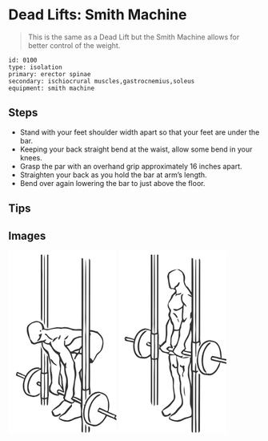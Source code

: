 # Dead Lifts: Smith Machine
> This is the same as a Dead Lift but the Smith Machine allows for better control of the weight.

``` 
id: 0100 
type: isolation 
primary: erector spinae 
secondary: ischiocrural muscles,gastrocnemius,soleus 
equipment: smith machine 
``` 

## Steps

 - Stand with your feet shoulder width apart so that your feet are under the bar.
 - Keeping your back straight bend at the waist, allow some bend in your knees.
 - Grasp the par with an overhand grip approximately 16 inches apart.
 - Straighten your back as you hold the bar at arm’s length.
 - Bend over again lowering the bar to just above the floor.

## Tips


## Images

<svg width="216" height="275pt" viewBox="0 0 162 275" xmlns="http://www.w3.org/2000/svg">
  <g fill="#FFF">
    <path d="M0 0h162v246.32c-4.02-1.69-7.93-3.64-12.05-5.09 2.02-7.19 1.96-15.23-1.21-22.08-2.17-4.95-7.87-6.68-12.66-7.96-9.76-.92-16.01 8.15-20.54 15.42-.27 1.41-.53 2.82-.79 4.24-.5-.17-1.49-.52-1.98-.69.26.54.79 1.61 1.05 2.15-2.19 7.81-2.88 17.03 1.66 24.14 2.16 3.96 6.92 4.54 10.75 5.97 4.27 1.46 8.8-.43 12.15-3.08 4.17-3.16 6.86-7.73 9.54-12.11 4.58 2.47 9.89 3.46 14.08 6.66V275H0V0m48.64 5.99c.01 29.99.02 59.98-.01 89.98.09 3.23-.7 6.98 2 9.4.81-23.45-.13-46.92.44-70.38-.43-9.65-.19-19.32-.25-28.97-.55-.01-1.64-.03-2.18-.03m4.82 9.93c-.2 27.68-.06 55.36-.09 83.04.02 4.14-.64 8.46 1.03 12.4.13-1.45.23-2.9.26-4.36-.07-24.32.17-48.64-.03-72.97-.17-9.51.32-19.07-.47-28.56-1.02 3.39-.65 6.97-.7 10.45m4.65-9.93c.01 34.33-.24 68.66-.25 102.99.18 2.53-.68 5.58 1.52 7.51.69-4.13.39-8.32.44-12.49.05-32.66-.01-65.32.07-97.98-.44-.01-1.33-.02-1.78-.03m51.68 5.06c-.14 35.47.05 70.95-.1 106.43-4.56-.22-9.21.63-13.68-.64-4.61-1.2-9.31-3.05-14.15-2.13-3.58.72-7.18-.64-10.76.15-5.7.37-11.18 3.9-16.9 1.94-.76-2.49-1.33-5.14-2.93-7.25-2.52-2.88-6.45-4.43-10.25-4.17-4.56.86-8.84 3.26-11.93 6.74-1.83 2.53-1.55 5.89-1.34 8.84.64 6.2 4.4 11.37 6.27 17.2 1.69 1.94 4.93 2.73 7.33 1.55 2.65-1.2 5.51-1.7 8.32-2.35-.78 7.32 4.96 12.62 9.14 17.84 1.87 5.12 2.28 10.69 4.4 15.75-1.57 7.64-.1 15.37.62 23.01.64 3.36-1.16 6.43-2.91 9.14-.13 2.56-.14 5.13-.1 7.7 3.68 3.67 8.7 6.24 13.95 6.39l1.8-1.88c2.18.8 4.38 1.6 6.64 2.15-.61 1.11-1.73 2.45-.67 3.71.43 1.07 1.88 2.84-.22 3.01l-.63.38c-3.23 1.77-4.67 5.53-7.72 7.57-3.49 2.46-7.04 4.94-9.34 8.64.68 2.03.65 4.58 2.29 6.12 3.61 3.51 8.89.44 12.19-2.06-.47-.36-1.4-1.09-1.87-1.46-2.24 1.87-4.9 3.46-7.92 2.51-.81-2.11-1.87-4.12-3.06-6.04 3.9-2.95 8.65-4.75 12-8.4 1.71-2.15 3.3-4.4 5.24-6.35 4.24.51 7.49 3.73 11.72 4.31-3.07 3.86-6.85 7.08-9.64 11.17-2.83 4.19-9.62 5.38-9.91 11.12 5.64 4.63 14.45 5.93 20.85 2.04 3.77-2.12 8.1-2.83 12.1-4.38 2.48 6.96.37 14.61 1.22 21.84l1.91 1.11c.74-10.85-.58-21.65-1.37-32.44 1.61-10.19.53-20.55.89-30.83 1.34.23 2.69.47 4.03.72.18 4.91-.13 9.84.29 14.75 2.11-4.7.78-9.96 1.3-14.92 1.33-.42 2.67-.83 4.01-1.25-.01 2.55-.01 5.11 0 7.67.57-.25 1.7-.74 2.27-.99.96-5.08-1.12-9.97-.76-15.04.21-10.47.19-20.95-.03-31.42 1.26-.1 2.51-.21 3.77-.31 2.51-3.9 5.07-7.76 7.08-11.94 2.76-2.6 5.73-5.13 7.5-8.56 1.89-4.93 2.43-10.44 1.23-15.6-1.36-4.52-5.15-7.61-8.17-11.02-3.75-.79-7.29-2.61-11.22-2.27.06-33.96.03-67.92.09-101.88-.05-1.76.22-3.88-1.67-4.85-.69 41.61-.03 83.26-.63 124.88-.01 23.15.16 46.31-.19 69.46-1.16.42-2.31.84-3.47 1.26-.02-11.91-.16-23.83.4-35.73-.61-14.33-.26-28.66-.35-42.99-.64-11.32.15-22.66-.09-33.98-.11-27.47.44-54.95-.47-82.4-.67 3.73-.38 7.56-.77 11.33-.51 25.36.07 50.73-.3 76.09-.21 8.66 1.24 17.32.02 25.95.13 19.33.75 38.69.14 58.02-1.01 7.95.58 16.01-.76 23.92-3.22-.21-2.42-3.67-2.63-5.9.05-32.33-.43-64.68.52-97-.35-31.12.48-62.25-.42-93.36-.55-.16-1.65-.47-2.2-.62m-61.1 163.81c-.63.58-1.27 1.15-1.91 1.72l-.2-1.48c-8.86-1.71-16.68 4.58-20.68 11.94-4.2-1.93-8.37-3.92-12.59-5.81-1.64 1.52-1.9 3.63-1.85 5.76 4.18 1.29 8.04 3.4 12.15 4.87-2.37 6.66-3.08 14.48.66 20.79 2.56 4.5 8.2 5.26 12.75 6.44 3.95-.35 9.79-1.29 10.6-5.95-2.59 1.21-4.99 2.88-7.74 3.72-3.41.64-6.62-1.02-9.8-1.99-3.81-1.16-5.16-5.38-5.98-8.86-1.46-9.77 2.73-20.33 10.71-26.24 3.43-2.64 8-3.37 12.2-2.76-3.89 2.02-8.18 3.67-11.01 7.2-5.52 6.42-8.56 15.22-7.54 23.68.6 2.55 1.17 6.02 4.38 6.32-.92-2.73-2.19-5.39-2.45-8.28-.42-6.67 2-13.25 5.72-18.7 2.64-3.9 7.03-5.94 10.72-8.65 1.06-1.06 3.29.95 1.68 2.27-.76 5.26-.32 10.59-.4 15.88-1.07-.47-2.14-.95-3.21-1.42-1.03.9-2.06 1.8-3.09 2.71.36.97.72 1.94 1.09 2.91 1.72.78 3.43 1.55 5.15 2.32.24 5.97-.57 11.98.32 17.92.37 2.67.29 5.37.29 8.07.62.87 1.23 1.75 1.85 2.63.07-3.55.03-7.09.22-10.63.57.42 1.7 1.27 2.27 1.7.25 3.14.03 6.31.45 9.45 2.29-2.64.85-6.5 1.2-9.66.72-.32 2.17-.97 2.89-1.29 0 3.45-.11 6.92.26 10.36l1.62-1.38c.18-4.83.48-9.65 1.22-14.44-.67-11.03.26-22.09-.33-33.11-1.19-7.98-.17-16.07-.74-24.08-.4-.56-1.21-1.68-1.62-2.24-.39 8.42-.09 16.85-.19 25.28l-3.08 1.04c-.18-5.97.7-11.91.21-17.87-.34-4.05.32-8.27-1.14-12.15-.58 10.07.35 20.18-.58 30.24-.65-.25-1.95-.74-2.6-.98.04-10.37-.09-20.75-.02-31.12.15-2.84-.91-5.5-1.87-8.11-.05 10.66-.08 21.32.01 31.98m66.68 84.66c-.29 4.15-.29 8.32-.19 12.48h1.76c-.46-4.12 1.36-9.04-1.57-12.48m4.51 3.38c-.02 3.24-.03 6.5.54 9.71.92-1.03 1.75-2.25 1.82-3.67.08-2.36.95-5.77-2.36-6.04z"/>
    <path d="M29.97 118.09c-.93-7.01 7.07-10.97 13.04-11.06 6.06.04 8.98 7.36 7.28 12.49 2.26-2.61 5.11-.54 7.79-.27 6.87-1.46 13.84-4.08 20.91-2.22 6.06-1.43 12.24.1 17.88 2.37 4.28-.1 8.56.28 12.84.17.03 2.88.03 5.76.07 8.64-3.67-.82-7.06.96-10.33 2.33-4.25 1.63-4.79 7.19-8.78 9.15-1.67.98-3.62 1.19-5.5 1.42-.07-2.23-.07-4.46-.04-6.69l-1.47-.21c.23 3.21-1.43 7.3 1.5 9.72 4.03 3.93 7.62 8.59 8.88 14.18.6 3.22 2.52 5.92 3.61 8.95.38 3.32-.46 6.74.58 9.99 2.61 10.01-.15 20.19-1.84 30.1-.05 3.81 1.27 7.73-.59 11.35-.77 1.09-1.5 2.19-2.21 3.32 1.5 1.25 3.01 2.48 4.54 3.7-.58.41-1.74 1.23-2.33 1.64-3.33-.61-6.22-2.46-9.2-3.94-.99-.51-1.36-1.64-2-2.47 1.69-2.6 1.62-5.79 2.37-8.69.62-3.43 2.87-6.51 2.5-10.12-.14-2.64-.29-5.28-.27-7.92-.15-6.63-4.4-12.85-3.04-19.53.3.3.91.9 1.22 1.21.57-.57.2-1.17-1.13-1.8.25-2.14.52-4.28.65-6.43-1.04.63-2 1.37-2.86 2.23-2.54-4.19-4.65-8.64-6.52-13.17-.82-1.26.03-2.55.39-3.8-2.6-1.19-5.58-1.85-7.66-3.95-3.56-3.61-6.81-8.09-6.32-13.45-1.09 1.04-2.11 2.14-3.12 3.25-2.58.36-4.82-.6-6.63-2.41 1.36-.88 2.79-1.86 1.86-3.61-2.06 1.51-4.42 2.42-7 2.25-3.39.88-6.69 2.07-10.02 3.13-2.93-.21-3.95-3.73-6.12-5.3-1.13-4.81-2.3-9.64-2.93-14.55m17.39 1.11c-.48 1.67.06 2.28 1.64 1.84.5-1.66-.05-2.27-1.64-1.84m7.02 6.07c.51.95 1.65 1.04 2.54 1.41 2.44 3.54 5.5 7.07 10.29 6.75-2.87-2.29-6.45-3.77-8.56-6.92-.82-1.46-2.97-3.25-4.27-1.24m-8.93.75c.51 1.14 1.03 2.28 1.56 3.41-1.4 2.06-2.94 4.03-4.31 6.12 5.85-.71 6.43-7.07 7.83-11.53-1.71.64-3.38 1.35-5.08 2m32.23-.28c-.66 1.37-1.28 2.77-1.87 4.17-2.69-1.21-5.1.57-7.4 1.8-.99 1.64-1.82 3.37-2.51 5.17 4.06-.97 5.04-6.01 9.25-6.86-.03.91-.08 2.73-.11 3.64 2.37-1.66 4.17-5.16 2.64-7.92m5.66 7.4c3.72.45 5.9-3.23 6.72-6.33-2.77 1.48-4.71 4-6.72 6.33zM122.36 121.57c3.88-1.26 7.31 1.26 10.92 2.27 3.72 3.15 7.28 7.2 7.89 12.23.07 4.01-1.06 7.93-2.36 11.68-1.23 3.51-5.26 4.68-7.02 7.82-1.76 3.07-3.14 6.34-4.99 9.36-.94-1.95-2.55-3.36-4.3-4.54.07-11.14-.25-22.29.19-33.41 1.85-1.51.21-3.71-.33-5.41z"/>
    <path d="M99.73 132.76c3.05-1.77 6.58-2.61 10.03-3.24-.02 4.21-.04 8.43.01 12.64-1.28 1.56-2.39 3.29-3.97 4.57-2.58.74-5.45.79-7.68 2.47-1.46 1.07-3.17 1.63-4.96 1.8-1.6-2.93-3.44-5.73-5.73-8.17 6.16.31 8.77-6.2 12.3-10.07zM51.33 136.65c3.08 1.58 5.91 4.3 9.63 3.84 1.77 1.76 3.42 3.67 4.45 5.98 1.91 4.04 5.48 6.99 9.22 9.28 1.23 2.57 2.41 5.3 1.82 8.23-.64 4.11.39 8.17 1.18 12.19-1.23 7.74-3.55 15.39-2.64 23.33 3.05 3.08 4.78 7.1 7.09 10.69-2.34-.91-4.47-2.62-7.07-2.68-3.5 1.16-2.27 5.97-.03 7.8-4.68-1.19-10.41-2.8-11.97-8.02.16-3.27 1.55-6.36 2.85-9.33-.44-5 .44-10.1-.73-15.04-1.56-5.85-.32-12.05-1.92-17.9-1.38-4.55-1.27-9.5-3.39-13.83-1.87-2.37-4.95-3.54-6.56-6.16-1.93-2.35-1.56-5.57-1.93-8.38m11.55 25.47c1.36 4.94 5.36 8.78 10.39 9.82-1.38-1.75-3.33-2.89-4.94-4.39-1.77-1.93-2.32-5.15-5.45-5.43zM107.38 148.81c.86-1.09 1.71-2.18 2.54-3.27-.13 2.47-.18 4.94-.2 7.42l-2.25.04c0-1.4-.03-2.79-.09-4.19zM98.19 151.37c2.49-.98 5.08-1.69 7.72-2.14.38 1.88-1.07 2.87-2.43 3.76-1.74-.63-3.51-1.12-5.29-1.62zM94.7 154.1c2.19.36 5.53-1.33 6.83 1.07-.67 2.51-3.76 5.04-2.36 7.65h.98c1.17-3.09 2.86-5.97 5.23-8.31 1.43.37 2.88.74 4.32 1.1.1 6.83 0 13.67.07 20.5-1.45 2.1-2.99 4.14-4.39 6.28.91 3.81.99 7.8 2.29 11.53 2.05 5.82 1.07 12.06 1.15 18.1.05 3.59-.14 7.19-.52 10.77-3.13-2.11-6.57-3.73-10.27-4.54 2.86-3.3.87-7.49 1.1-11.32.19-3.32.49-6.63.82-9.93.41-4.41 2.24-8.6 1.97-13.08.18-5.06-1.87-9.83-1.75-14.89.19-1.72-.98-2.97-1.82-4.31-1.69-3.36-2.63-7.02-3.65-10.62z"/>
    <path d="M78.13 165.47c1.79 2.79 3.93 5.4 5.47 8.34.04 4.89.46 9.81 2.1 14.45 1.56 4.02 1.12 8.44.36 12.58-1.08 4.89-.43 10.07-2.35 14.79-3.01-1.9-6.42-2.89-9.67-4.25.53-.71 1.12-1.38 1.7-2.05 2.39.94 4.74 1.98 7.06 3.06.64-.49 1.27-.98 1.89-1.48l-1.29.12c-.37-6.33-2.43-12.46-2.28-18.82.05-3.3-1.25-6.39-2.97-9.13.6-4.18 1.11-8.37.9-12.59-.97-1.49-1.09-3.3-.92-5.02zM109.62 192.44c-.69-4.46-2.02-9.41-.08-13.68.29 4.55.35 9.12.08 13.68zM13.21 183.29c4.03 1.3 7.68 3.54 11.74 4.77-.16.7-.47 2.09-.63 2.79-3.27-2.05-7.02-3.1-10.38-4.96-.19-.65-.55-1.95-.73-2.6zM49.79 184.29c1.21.13 2.42.27 3.63.43-.02 11.95.5 23.93-.52 35.87-.68-.23-2.04-.67-2.71-.9-.69-11.78-.23-23.6-.4-35.4zM54.8 184.61c1.2-.23 2.4-.45 3.61-.67-.05 11.81-.04 23.63-.05 35.44-1.23.42-2.45.83-3.68 1.24-.01-3.52-.02-7.05.2-10.56.64-8.48-.54-16.97-.08-25.45z"/>
    <path d="M77.15 184.69c3.21 5.99 1.7 13 3.15 19.44-1.07-1.67-2.51-3.18-3.15-5.08-.5-4.77-.14-9.58 0-14.36zM44.27 198.67c.38-1.38 2.42-.77 3.13 0 .11.47.32 1.41.42 1.88-1.3.51-3.04-.68-3.55-1.88zM125.45 217.18c3.04-2.78 7.2-4.22 11.28-4.19 3.94 1.42 8.68 2.62 10.5 6.85 3.36 5.96 1.82 12.85 1.98 19.28l-1.17 1.2c-3.58-2.09-7.41-3.7-11.18-5.41-1.81 1.52-3.23 3.42-3.17 5.91 3.93 2.04 8.02 3.76 12.13 5.39-2.34 5.87-6.73 11.39-12.71 13.78-4.2 1.77-8.45-.56-12.47-1.7-4.08-2.05-5.77-6.89-6.32-11.16-.93-10.91 2.67-22.67 11.13-29.95m3.57 2.9c-6.23 7.08-9.92 16.41-9.67 25.88.12 4.27-.1 10.14 4.61 12.11-1.86-5.11-3.42-10.55-2.55-16.04 1.31-8.29 4.54-16.79 11.05-22.39 1.88-1.79 4.88-2.29 6.04-4.8-4.01-.45-6.89 2.7-9.48 5.24zM95.69 220.92c.52-.26 1.57-.77 2.09-1.03 3.96 1.14 7.42 3.47 11.02 5.39.04.63.13 1.89.17 2.51-4.18-2.75-8.77-4.74-13.28-6.87zM99.43 225.93c3.04 1.15 6.14 2.22 8.95 3.89-.38 1.28-.4 2.56-.07 3.85.93 4.35.35 8.83.53 13.25-3.55 2.37-8.08 1.94-11.72 4.09-2.81 1.56-5.94 2.53-9.12 2.95-4.02-.25-7.92-1.49-11.54-3.23 2.47-4.21 8.08-4.45 10.95-8.24 2.49-3.36 5.41-6.35 7.94-9.67-.03-1.31-.06-2.62-.07-3.92l2.52-.92c.41-.51 1.22-1.54 1.63-2.05z"/>
    <path d="M134.86 238.92c1.4-1.24 3.14-1.43 4.76-.5 6.72 2.97 13.27 6.4 20.32 8.55l-1.11 3.18c-7.83-4.09-16.33-6.8-23.97-11.23zM162 251.01c-1.84-.09-1.64-2.64 0-2.91v2.91z"/>
  </g>
  <g fill="#333">
    <path d="M48.64 5.99c.54 0 1.63.02 2.18.03.06 9.65-.18 19.32.25 28.97-.57 23.46.37 46.93-.44 70.38-2.7-2.42-1.91-6.17-2-9.4.03-30 .02-59.99.01-89.98zM53.46 15.92c.05-3.48-.32-7.06.7-10.45.79 9.49.3 19.05.47 28.56.2 24.33-.04 48.65.03 72.97-.03 1.46-.13 2.91-.26 4.36-1.67-3.94-1.01-8.26-1.03-12.4.03-27.68-.11-55.36.09-83.04zM58.11 5.99c.45.01 1.34.02 1.78.03-.08 32.66-.02 65.32-.07 97.98-.05 4.17.25 8.36-.44 12.49-2.2-1.93-1.34-4.98-1.52-7.51.01-34.33.26-68.66.25-102.99z"/>
    <path d="M109.79 11.05c.55.15 1.65.46 2.2.62.9 31.11.07 62.24.42 93.36-.95 32.32-.47 64.67-.52 97 .21 2.23-.59 5.69 2.63 5.9 1.34-7.91-.25-15.97.76-23.92.61-19.33-.01-38.69-.14-58.02 1.22-8.63-.23-17.29-.02-25.95.37-25.36-.21-50.73.3-76.09.39-3.77.1-7.6.77-11.33.91 27.45.36 54.93.47 82.4.24 11.32-.55 22.66.09 33.98.09 14.33-.26 28.66.35 42.99-.56 11.9-.42 23.82-.4 35.73 1.16-.42 2.31-.84 3.47-1.26.35-23.15.18-46.31.19-69.46.6-41.62-.06-83.27.63-124.88 1.89.97 1.62 3.09 1.67 4.85-.06 33.96-.03 67.92-.09 101.88 3.93-.34 7.47 1.48 11.22 2.27 3.02 3.41 6.81 6.5 8.17 11.02 1.2 5.16.66 10.67-1.23 15.6-1.77 3.43-4.74 5.96-7.5 8.56-2.01 4.18-4.57 8.04-7.08 11.94-1.26.1-2.51.21-3.77.31.22 10.47.24 20.95.03 31.42-.36 5.07 1.72 9.96.76 15.04-.57.25-1.7.74-2.27.99-.01-2.56-.01-5.12 0-7.67-1.34.42-2.68.83-4.01 1.25-.52 4.96.81 10.22-1.3 14.92-.42-4.91-.11-9.84-.29-14.75-1.34-.25-2.69-.49-4.03-.72-.36 10.28.72 20.64-.89 30.83.79 10.79 2.11 21.59 1.37 32.44l-1.91-1.11c-.85-7.23 1.26-14.88-1.22-21.84-4 1.55-8.33 2.26-12.1 4.38-6.4 3.89-15.21 2.59-20.85-2.04.29-5.74 7.08-6.93 9.91-11.12 2.79-4.09 6.57-7.31 9.64-11.17-4.23-.58-7.48-3.8-11.72-4.31-1.94 1.95-3.53 4.2-5.24 6.35-3.35 3.65-8.1 5.45-12 8.4 1.19 1.92 2.25 3.93 3.06 6.04 3.02.95 5.68-.64 7.92-2.51.47.37 1.4 1.1 1.87 1.46-3.3 2.5-8.58 5.57-12.19 2.06-1.64-1.54-1.61-4.09-2.29-6.12 2.3-3.7 5.85-6.18 9.34-8.64 3.05-2.04 4.49-5.8 7.72-7.57l.63-.38c2.1-.17.65-1.94.22-3.01-1.06-1.26.06-2.6.67-3.71-2.26-.55-4.46-1.35-6.64-2.15l-1.8 1.88c-5.25-.15-10.27-2.72-13.95-6.39-.04-2.57-.03-5.14.1-7.7 1.75-2.71 3.55-5.78 2.91-9.14-.72-7.64-2.19-15.37-.62-23.01-2.12-5.06-2.53-10.63-4.4-15.75-4.18-5.22-9.92-10.52-9.14-17.84-2.81.65-5.67 1.15-8.32 2.35-2.4 1.18-5.64.39-7.33-1.55-1.87-5.83-5.63-11-6.27-17.2-.21-2.95-.49-6.31 1.34-8.84 3.09-3.48 7.37-5.88 11.93-6.74 3.8-.26 7.73 1.29 10.25 4.17 1.6 2.11 2.17 4.76 2.93 7.25 5.72 1.96 11.2-1.57 16.9-1.94 3.58-.79 7.18.57 10.76-.15 4.84-.92 9.54.93 14.15 2.13 4.47 1.27 9.12.42 13.68.64.15-35.48-.04-70.96.1-106.43M29.97 118.09c.63 4.91 1.8 9.74 2.93 14.55 2.17 1.57 3.19 5.09 6.12 5.3 3.33-1.06 6.63-2.25 10.02-3.13 2.58.17 4.94-.74 7-2.25.93 1.75-.5 2.73-1.86 3.61 1.81 1.81 4.05 2.77 6.63 2.41 1.01-1.11 2.03-2.21 3.12-3.25-.49 5.36 2.76 9.84 6.32 13.45 2.08 2.1 5.06 2.76 7.66 3.95-.36 1.25-1.21 2.54-.39 3.8 1.87 4.53 3.98 8.98 6.52 13.17.86-.86 1.82-1.6 2.86-2.23-.13 2.15-.4 4.29-.65 6.43 1.33.63 1.7 1.23 1.13 1.8-.31-.31-.92-.91-1.22-1.21-1.36 6.68 2.89 12.9 3.04 19.53-.02 2.64.13 5.28.27 7.92.37 3.61-1.88 6.69-2.5 10.12-.75 2.9-.68 6.09-2.37 8.69.64.83 1.01 1.96 2 2.47 2.98 1.48 5.87 3.33 9.2 3.94.59-.41 1.75-1.23 2.33-1.64-1.53-1.22-3.04-2.45-4.54-3.7.71-1.13 1.44-2.23 2.21-3.32 1.86-3.62.54-7.54.59-11.35 1.69-9.91 4.45-20.09 1.84-30.1-1.04-3.25-.2-6.67-.58-9.99-1.09-3.03-3.01-5.73-3.61-8.95-1.26-5.59-4.85-10.25-8.88-14.18-2.93-2.42-1.27-6.51-1.5-9.72l1.47.21c-.03 2.23-.03 4.46.04 6.69 1.88-.23 3.83-.44 5.5-1.42 3.99-1.96 4.53-7.52 8.78-9.15 3.27-1.37 6.66-3.15 10.33-2.33-.04-2.88-.04-5.76-.07-8.64-4.28.11-8.56-.27-12.84-.17-5.64-2.27-11.82-3.8-17.88-2.37-7.07-1.86-14.04.76-20.91 2.22-2.68-.27-5.53-2.34-7.79.27 1.7-5.13-1.22-12.45-7.28-12.49-5.97.09-13.97 4.05-13.04 11.06m92.39 3.48c.54 1.7 2.18 3.9.33 5.41-.44 11.12-.12 22.27-.19 33.41 1.75 1.18 3.36 2.59 4.3 4.54 1.85-3.02 3.23-6.29 4.99-9.36 1.76-3.14 5.79-4.31 7.02-7.82 1.3-3.75 2.43-7.67 2.36-11.68-.61-5.03-4.17-9.08-7.89-12.23-3.61-1.01-7.04-3.53-10.92-2.27m-22.63 11.19c-3.53 3.87-6.14 10.38-12.3 10.07 2.29 2.44 4.13 5.24 5.73 8.17 1.79-.17 3.5-.73 4.96-1.8 2.23-1.68 5.1-1.73 7.68-2.47 1.58-1.28 2.69-3.01 3.97-4.57-.05-4.21-.03-8.43-.01-12.64-3.45.63-6.98 1.47-10.03 3.24m-48.4 3.89c.37 2.81 0 6.03 1.93 8.38 1.61 2.62 4.69 3.79 6.56 6.16 2.12 4.33 2.01 9.28 3.39 13.83 1.6 5.85.36 12.05 1.92 17.9 1.17 4.94.29 10.04.73 15.04-1.3 2.97-2.69 6.06-2.85 9.33 1.56 5.22 7.29 6.83 11.97 8.02-2.24-1.83-3.47-6.64.03-7.8 2.6.06 4.73 1.77 7.07 2.68-2.31-3.59-4.04-7.61-7.09-10.69-.91-7.94 1.41-15.59 2.64-23.33-.79-4.02-1.82-8.08-1.18-12.19.59-2.93-.59-5.66-1.82-8.23-3.74-2.29-7.31-5.24-9.22-9.28-1.03-2.31-2.68-4.22-4.45-5.98-3.72.46-6.55-2.26-9.63-3.84m56.05 12.16c.06 1.4.09 2.79.09 4.19l2.25-.04c.02-2.48.07-4.95.2-7.42-.83 1.09-1.68 2.18-2.54 3.27m-9.19 2.56c1.78.5 3.55.99 5.29 1.62 1.36-.89 2.81-1.88 2.43-3.76-2.64.45-5.23 1.16-7.72 2.14m-3.49 2.73c1.02 3.6 1.96 7.26 3.65 10.62.84 1.34 2.01 2.59 1.82 4.31-.12 5.06 1.93 9.83 1.75 14.89.27 4.48-1.56 8.67-1.97 13.08-.33 3.3-.63 6.61-.82 9.93-.23 3.83 1.76 8.02-1.1 11.32 3.7.81 7.14 2.43 10.27 4.54.38-3.58.57-7.18.52-10.77-.08-6.04.9-12.28-1.15-18.1-1.3-3.73-1.38-7.72-2.29-11.53 1.4-2.14 2.94-4.18 4.39-6.28-.07-6.83.03-13.67-.07-20.5-1.44-.36-2.89-.73-4.32-1.1-2.37 2.34-4.06 5.22-5.23 8.31h-.98c-1.4-2.61 1.69-5.14 2.36-7.65-1.3-2.4-4.64-.71-6.83-1.07m-16.57 11.37c-.17 1.72-.05 3.53.92 5.02.21 4.22-.3 8.41-.9 12.59 1.72 2.74 3.02 5.83 2.97 9.13-.15 6.36 1.91 12.49 2.28 18.82l1.29-.12c-.62.5-1.25.99-1.89 1.48-2.32-1.08-4.67-2.12-7.06-3.06-.58.67-1.17 1.34-1.7 2.05 3.25 1.36 6.66 2.35 9.67 4.25 1.92-4.72 1.27-9.9 2.35-14.79.76-4.14 1.2-8.56-.36-12.58-1.64-4.64-2.06-9.56-2.1-14.45-1.54-2.94-3.68-5.55-5.47-8.34m31.49 26.97c.27-4.56.21-9.13-.08-13.68-1.94 4.27-.61 9.22.08 13.68m-32.47-7.75c-.14 4.78-.5 9.59 0 14.36.64 1.9 2.08 3.41 3.15 5.08-1.45-6.44.06-13.45-3.15-19.44m18.54 36.23c4.51 2.13 9.1 4.12 13.28 6.87-.04-.62-.13-1.88-.17-2.51-3.6-1.92-7.06-4.25-11.02-5.39-.52.26-1.57.77-2.09 1.03m3.74 5.01c-.41.51-1.22 1.54-1.63 2.05l-2.52.92c.01 1.3.04 2.61.07 3.92-2.53 3.32-5.45 6.31-7.94 9.67-2.87 3.79-8.48 4.03-10.95 8.24 3.62 1.74 7.52 2.98 11.54 3.23 3.18-.42 6.31-1.39 9.12-2.95 3.64-2.15 8.17-1.72 11.72-4.09-.18-4.42.4-8.9-.53-13.25-.33-1.29-.31-2.57.07-3.85-2.81-1.67-5.91-2.74-8.95-3.89z"/>
    <path d="M47.36 119.2c1.59-.43 2.14.18 1.64 1.84-1.58.44-2.12-.17-1.64-1.84zM54.38 125.27c1.3-2.01 3.45-.22 4.27 1.24 2.11 3.15 5.69 4.63 8.56 6.92-4.79.32-7.85-3.21-10.29-6.75-.89-.37-2.03-.46-2.54-1.41zM45.45 126.02c1.7-.65 3.37-1.36 5.08-2-1.4 4.46-1.98 10.82-7.83 11.53 1.37-2.09 2.91-4.06 4.31-6.12-.53-1.13-1.05-2.27-1.56-3.41zM77.68 125.74c1.53 2.76-.27 6.26-2.64 7.92.03-.91.08-2.73.11-3.64-4.21.85-5.19 5.89-9.25 6.86.69-1.8 1.52-3.53 2.51-5.17 2.3-1.23 4.71-3.01 7.4-1.8.59-1.4 1.21-2.8 1.87-4.17zM83.34 133.14c2.01-2.33 3.95-4.85 6.72-6.33-.82 3.1-3 6.78-6.72 6.33zM48.69 174.86c-.09-10.66-.06-21.32-.01-31.98.96 2.61 2.02 5.27 1.87 8.11-.07 10.37.06 20.75.02 31.12.65.24 1.95.73 2.6.98.93-10.06 0-20.17.58-30.24 1.46 3.88.8 8.1 1.14 12.15.49 5.96-.39 11.9-.21 17.87l3.08-1.04c.1-8.43-.2-16.86.19-25.28.41.56 1.22 1.68 1.62 2.24.57 8.01-.45 16.1.74 24.08.59 11.02-.34 22.08.33 33.11-.74 4.79-1.04 9.61-1.22 14.44l-1.62 1.38c-.37-3.44-.26-6.91-.26-10.36-.72.32-2.17.97-2.89 1.29-.35 3.16 1.09 7.02-1.2 9.66-.42-3.14-.2-6.31-.45-9.45-.57-.43-1.7-1.28-2.27-1.7-.19 3.54-.15 7.08-.22 10.63-.62-.88-1.23-1.76-1.85-2.63 0-2.7.08-5.4-.29-8.07-.89-5.94-.08-11.95-.32-17.92-1.72-.77-3.43-1.54-5.15-2.32-.37-.97-.73-1.94-1.09-2.91 1.03-.91 2.06-1.81 3.09-2.71 1.07.47 2.14.95 3.21 1.42.08-5.29-.36-10.62.4-15.88 1.61-1.32-.62-3.33-1.68-2.27-3.69 2.71-8.08 4.75-10.72 8.65-3.72 5.45-6.14 12.03-5.72 18.7.26 2.89 1.53 5.55 2.45 8.28-3.21-.3-3.78-3.77-4.38-6.32-1.02-8.46 2.02-17.26 7.54-23.68 2.83-3.53 7.12-5.18 11.01-7.2-4.2-.61-8.77.12-12.2 2.76-7.98 5.91-12.17 16.47-10.71 26.24.82 3.48 2.17 7.7 5.98 8.86 3.18.97 6.39 2.63 9.8 1.99 2.75-.84 5.15-2.51 7.74-3.72-.81 4.66-6.65 5.6-10.6 5.95-4.55-1.18-10.19-1.94-12.75-6.44-3.74-6.31-3.03-14.13-.66-20.79-4.11-1.47-7.97-3.58-12.15-4.87-.05-2.13.21-4.24 1.85-5.76 4.22 1.89 8.39 3.88 12.59 5.81 4-7.36 11.82-13.65 20.68-11.94l.2 1.48c.64-.57 1.28-1.14 1.91-1.72m-35.48 8.43c.18.65.54 1.95.73 2.6 3.36 1.86 7.11 2.91 10.38 4.96.16-.7.47-2.09.63-2.79-4.06-1.23-7.71-3.47-11.74-4.77m36.58 1c.17 11.8-.29 23.62.4 35.4.67.23 2.03.67 2.71.9 1.02-11.94.5-23.92.52-35.87-1.21-.16-2.42-.3-3.63-.43m5.01.32c-.46 8.48.72 16.97.08 25.45-.22 3.51-.21 7.04-.2 10.56 1.23-.41 2.45-.82 3.68-1.24.01-11.81 0-23.63.05-35.44-1.21.22-2.41.44-3.61.67m-10.53 14.06c.51 1.2 2.25 2.39 3.55 1.88-.1-.47-.31-1.41-.42-1.88-.71-.77-2.75-1.38-3.13 0zM62.88 162.12c3.13.28 3.68 3.5 5.45 5.43 1.61 1.5 3.56 2.64 4.94 4.39-5.03-1.04-9.03-4.88-10.39-9.82zM115.54 226.61c4.53-7.27 10.78-16.34 20.54-15.42 4.79 1.28 10.49 3.01 12.66 7.96 3.17 6.85 3.23 14.89 1.21 22.08 4.12 1.45 8.03 3.4 12.05 5.09v1.78c-1.64.27-1.84 2.82 0 2.91v2.88c-4.19-3.2-9.5-4.19-14.08-6.66-2.68 4.38-5.37 8.95-9.54 12.11-3.35 2.65-7.88 4.54-12.15 3.08-3.83-1.43-8.59-2.01-10.75-5.97-4.54-7.11-3.85-16.33-1.66-24.14-.26-.54-.79-1.61-1.05-2.15.49.17 1.48.52 1.98.69.26-1.42.52-2.83.79-4.24m9.91-9.43c-8.46 7.28-12.06 19.04-11.13 29.95.55 4.27 2.24 9.11 6.32 11.16 4.02 1.14 8.27 3.47 12.47 1.7 5.98-2.39 10.37-7.91 12.71-13.78-4.11-1.63-8.2-3.35-12.13-5.39-.06-2.49 1.36-4.39 3.17-5.91 3.77 1.71 7.6 3.32 11.18 5.41l1.17-1.2c-.16-6.43 1.38-13.32-1.98-19.28-1.82-4.23-6.56-5.43-10.5-6.85-4.08-.03-8.24 1.41-11.28 4.19m9.41 21.74c7.64 4.43 16.14 7.14 23.97 11.23l1.11-3.18c-7.05-2.15-13.6-5.58-20.32-8.55-1.62-.93-3.36-.74-4.76.5z"/>
    <path d="M129.02 220.08c2.59-2.54 5.47-5.69 9.48-5.24-1.16 2.51-4.16 3.01-6.04 4.8-6.51 5.6-9.74 14.1-11.05 22.39-.87 5.49.69 10.93 2.55 16.04-4.71-1.97-4.49-7.84-4.61-12.11-.25-9.47 3.44-18.8 9.67-25.88zM115.37 259.52c2.93 3.44 1.11 8.36 1.57 12.48h-1.76c-.1-4.16-.1-8.33.19-12.48zM119.88 262.9c3.31.27 2.44 3.68 2.36 6.04-.07 1.42-.9 2.64-1.82 3.67-.57-3.21-.56-6.47-.54-9.71z"/>
  </g>
</svg>

<svg width="216" height="275pt" viewBox="0 0 162 275" xmlns="http://www.w3.org/2000/svg">
  <g fill="#FFF">
    <path d="M0 0h162v162.36c-2.31-.6-4.68-.93-7.05-1.14-.13-7.9-1.06-16.56-6.42-22.79-2.89-3.31-7.51-3.77-11.58-4.43-5.79-.21-10.59 3.93-13.53 8.57-4.33 5.91-4.73 13.44-5.89 20.41-.41 7.31 1.49 15.45 7.02 20.58 2.79 2.77 7.01 2.46 10.62 3 5.2.61 9.73-2.94 12.6-6.94 2.52-3.72 5.09-7.84 4.95-12.51 3.07.86 6.2 1.49 9.28 2.3V275H0V0m48.61 5.97c.05 37.59-.03 75.18.04 112.77-3.49-1.03-7.07-3.12-10.8-1.88-7.44 1.67-11.51 8.97-14.29 15.44-4.09-1.76-8.54-2.36-12.76-3.7-.53.85-1.05 1.69-1.59 2.54.26 1.22.47 2.46.93 3.63 4.12.94 8.29 1.67 12.39 2.73-.88 6.96-.34 14.88 4.61 20.31 2.98 3.33 7.76 3.29 11.87 3.66 3.37.23 6.23-1.82 8.86-3.64.29 3.06.83 6.1.77 9.19-.05 16.68-.01 33.37-.02 50.05.13 4.74-.85 9.84 1.88 14.06.28-22.77.05-45.55.09-68.33.74.23 2.2.69 2.94.92.34 8.78-.42 17.53-.42 26.29.19 14.21-.46 28.46.26 42.66 1.88-1.74 1.27-4.38 1.38-6.64-.02-20.94-.17-41.89.35-62.82.67-.06 2-.16 2.66-.22.08 22.78-.26 45.55-.13 68.33l1.86-.7c.42-21.87.28-43.78.3-65.66 1.62-10.55.3-21.25.73-31.88.43-6.4-.92-12.72-.67-19.11.1-35.99 0-71.98.11-107.97-.5.01-1.49.05-1.98.06-.05 38.91-.04 77.83-.13 116.74l-3.44 1.08c.5-11.28.21-22.58.27-33.86.15-27.98.06-55.96-.16-83.94-.24.03-.72.08-.96.11-.55 34.27-.01 68.56-.33 102.83-.04 5.05.45 10.09.54 15.14-.71-.23-2.14-.68-2.85-.91-.77-5.38.68-10.82.11-16.24.1-33.66.24-67.33-.16-100.98-.57-.02-1.69-.04-2.26-.06m61.15 5.07c-.07 17.1-.04 34.19-.01 51.28-2.76-3.12-4.01-7.63-8.03-9.49-.87-1.98-1.66-3.99-2.35-6.03.43-3.39 1.21-6.96-.03-10.28-1.68-4.03-4.91-7.94-9.44-8.64-4.59.05-9.36 1.11-13.13 3.82-2.39 1.55-2.76 4.51-3.5 7.02 1.57 5.55 1.51 11.43 3.18 16.94.77.73 1.69 1.29 2.56 1.88 2.65-1.17 4.92.42 6.8 2.17-1.33 3.45-4.75 5.32-6.48 8.41-1.03 4.94-5.16 8.65-5.39 13.83-.59 3.88 4.52 6.96 1.92 10.82-1.86 2.73-.63 5.94.73 8.57-2.68 2.98-4.08 6.86-5.54 10.53-.27 7.08.54 14.19-.79 21.22.34 2.12-1.74 2.96-3.05 4.14-1.47 1.14-2.49 2.72-3.55 4.22-1-.39-2-.77-3-1.15 1.52 2.18.8 4.62.08 6.92.51.25 1.54.74 2.05.99 1.09 1.53 2.05 3.39 3.94 4.06 3.08 1.12 7.04.77 9.16 3.72-2.18 4.97.9 10.02.76 15.06-1.29 5.43 1.44 10.55 2.48 15.78 2.1 4.06 2.62 8.65 2.51 13.17-.52 7.53 2.66 14.94 1.04 22.47-3.67 4.39-7.17 9.13-12.16 12.13-2.5 1.52-4.24 3.91-5.92 6.25.56 3.34 1.7 7.09 5.54 7.85 3.25-.53 6.52-1.62 8.98-3.91-1.23-2.8-2.97-.51-4.31.24-1.52 1.35-3.6.96-5.45.88-.81-2.12-1.87-4.13-3.06-6.05 2.8-2.09 5.94-3.65 8.81-5.64 3.4-2.21 5.34-5.88 8.06-8.78 1.69-2.78 2.85-6.3 1.89-9.54-1.09-3.68-1.14-7.56-1.83-11.33-.87-5.35 1.82-11.37-1.43-16.21-1.87-2.63-.76-6.08-2.03-8.94-1.35-3.06-.71-6.4-.59-9.62-1.27-4.24-1.62-8.66-1.65-13.07 2.39-.12 4.78-.27 7.15-.5.56.3 1.66.9 2.22 1.2-.41 5.23.63 10.37 1.07 15.55-.73.47-1.44.95-2.16 1.43-1.32-1.47-2.56-3.02-3.21-4.91-1.24.23-2.03.99-1.85 2.38.92 1.9 2.79 3.03 4.43 4.23l2.29-.48c-.19 4.18.79 8.59 3.34 11.99-.3 3.52.5 6.95 1.4 10.33-.22 5.96-.59 12.08 1.08 17.9 1.12 4.17 2.29 8.57 1.4 12.9-.56 2.72-2.83 4.44-4.63 6.35-2.94 2.76-4.66 6.69-8.18 8.85-1.53 1.08-4.22 2.25-3.46 4.57 2.25-1.53 4.79-2.58 7.03-4.12 2.61-2.03 4.17-5.04 6.46-7.38 2.54-2.77 5.58-5.93 5.16-10.01-.28-5.16-1.43-10.23-2.68-15.22-.28-4.24-.54-8.5-.14-12.74.01-4.1-2.05-7.96-1.38-12.11-3.64-4.06-3.62-9.85-2.93-14.96.75-4.94-2.8-9.24-2.42-14.2 1.32.45 2.63.94 3.91 1.49 4.63 2.51 10.58 2.03 15.22-.13-3.83-.34-7.62.46-11.4.95.45-.76 1.36-2.27 1.81-3.02-1.46.33-2.99 1.26-4.49.55-3.69-1.3-7.81-2.95-9.65-6.66.89-3.79 4.22-6.4 5.63-9.98 1.69-4.53 2.91-9.21 4.25-13.85-.13-3.96-.95-8.2 1.35-11.77-.25-3.13.74-6.06 2.18-8.79.49.27 1.48.83 1.97 1.1 2.01-2.28 3.83-4.82 4.62-7.8-1.73.99-2.75 2.72-4.02 4.19-2.69-2.13-1.83-6.08-1.79-9.1.77-4.62.37-9.33 1.06-13.95 1.35 1.06 2.71 2.13 4.11 3.13-.66-3.93-4.55-5.88-6.05-9.33-.83-3.36-.69-7.21 1.31-10.15-1.37.37-2.87.89-3.32 2.41-1.05 4.54-.1 9.3 2.66 13.06-.37 3.92-3.98 5.68-7.08 7.26-2.21.65-4.56.05-6.81-.13-.19.29-.56.87-.75 1.16 1.56.61 2.99 1.88 4.76 1.67 3.29-.33 5.93-2.54 8.69-4.15.12 5.65-1.16 11.26-.22 16.9-2.01 4.86-2.53 10.18-4.82 14.94-2.16.65-4.41.52-6.62.23-.37-4.54-.53-9.29-3.65-12.93.01-2.94-1.79-5.33-2.7-8-.1-2.97 1.84-5.84 1-8.79-2.17-2.58-3.75-5.74-3.56-9.18 2.48-3.55 5.37-6.9 7.02-10.95.65-2.06 3.01-2.71 4.45-4.05-.44 1.38-.87 2.76-1.3 4.14 1.01-.67 2.01-1.34 3.01-2.02 2.14-.59 5.97 0 6.09-3.09-2.17.58-4.34 1.21-6.45 2.01-.39-.33-.78-.67-1.17-1.01.91-2.33.98-4.81-.89-6.65.05-.88.13-1.76.23-2.64 3.6-.55 5.93-4.16 5.66-7.63-1.42-.32-1.83 1.15-2.51 2.03-1.2 2.21-3.36 3.56-5.28 5.07 0 .5-.01 1.5-.01 2-1.63-.13-3.25-.26-4.87-.37-2.11-6.68-3.81-13.89-2.86-20.88 2.78-3.62 7.63-5.34 11.79-7.01 2.63 1.21 5.5 2.39 7.36 4.71 1.72 3.17 2.51 6.86 2.29 10.46-.32 4.85 1.9 9.64 5.14 13.15 2.94 3.41 4.74 7.57 7.28 11.25-2.05-1.16-4.18-2.2-6.52-2.62 1.28 2.36 4.03 3.14 6.19 4.44-.14 6.87.04 13.74-.06 20.62.23 1.45-.98 2.39-1.74 3.44-.38 3.01-.27 6.05-.09 9.08.48-.67 1.44-2 1.93-2.66.36 3.69-.7 7.17-2.88 10.14.91 3.67-.34 7.36-.95 10.97-1.1 6.25-5.61 11.07-7.46 17.05-1.38 2.76.26 5.59 1.15 8.2-1.89 1.86-4.31 3.33-5.57 5.74-.52 2.02 1.9 2.78 3.21 3.64 3.64 2.09 8.6 1.06 11.9 3.39-.45.24-1.35.71-1.79.95.21 3.61-.07 7.3-1.67 10.6-2.01 3.86-1.04 8.24-1.59 12.38-.63 4.16 1.08 8.16 2.12 12.12 1.82 7.83 1.52 15.92 1.15 23.89.06 4.84-.59 9.81.87 14.51 1.4 4.08 2 8.59 1.1 12.82-3.29 3.08-8.17 2.29-11.9 4.47a27 27 0 0 1-9.52 3.15c-3.78-.33-7.58-1.21-10.87-3.15.75-1.16.32-2.47.01-3.69-.61 1.49-1.1 3.03-1.48 4.6 3.32 3.1 8 4.02 12.37 4.35 3.89.32 7.33-1.68 10.66-3.37 3.64-1.41 7.46-2.32 11.13-3.67.01 7.48-.38 15 .15 22.46.47.2 1.39.6 1.85.8.69-30.37-.05-60.78.42-91.16 1.03.51 2.06 1.03 3.1 1.55-.48 5.45-.46 10.92-.31 16.39-.22 24.31-.13 48.62.1 72.92.48.01 1.44.02 1.92.03-.04-7.01.11-14.02-.3-21.01-.06-21.99-.01-43.98.02-65.97-.65-2.61 2.37-3.23 3.13-5.3-.8.01-2.4.01-3.21.02.06-4.1.27-8.26-.83-12.26-.89 4.13-.87 8.36-1.09 12.56-1.16-.4-2.31-.8-3.47-1.21.01-13.6-.08-27.19-.01-40.78 1.33.23 2.66.47 3.99.72.06 6.81.08 13.63.55 20.43.66-.53.99-1.2.97-2.01.04-6.08-.32-12.17.2-18.24 1.18-1.16 3.11-1.14 4.66-1.59-.47 2.02-.69 4.09-.65 6.18 1.65-1.68 2.96-4 2.27-6.41-1.07-3.97-.65-8.1-.64-12.15.02-35.99.05-71.98.08-107.97-.28-1.65.59-4.28-1.78-4.76-.49 38.55-.16 77.11-.44 115.66-.08 2.5-.19 4.99-.31 7.49l-3.3 1.2c-.58-16.21-.03-32.43-.18-48.66.21-24.91-.03-49.82-.15-74.73-.21.02-.62.08-.83.1-.94 26.53-.37 53.11-.56 79.66-.34 8.32.12 16.64.53 24.95-.56 6.25-.79 12.52-.68 18.81-.71-.19-2.12-.56-2.82-.74-.26-9.66-.19-19.33.25-28.99-.36-31.8.51-63.61-.44-95.4-.56-.14-1.67-.42-2.23-.57M81.09 93.87c3.79 1.13 4.43 5.66 7.85 7.28-.17-2.78-2.15-5.05-4-6.95-1.1-1.16-2.57-.96-3.85-.33m7.24 8.56c.7 1.84 1.19 3.88 2.83 5.15-.48-1.88-1.11-3.71-1.72-5.55l-1.11.4m3.75 70.53c1.09 1.2 2.72 1.67 4.11 2.44.34 1.71.7 3.4 1.09 5.1-1.44 2.77-2.25 5.86-.76 8.83 1.82-1.41-.11-3.59.53-5.38.53-1.54 1.53-2.85 2.4-4.2-.28-2.42-.97-4.9-.09-7.27-.73-.19-1.47-.37-2.21-.55-.53.29-1.59.88-2.12 1.18-.45-.65-1.35-1.96-1.8-2.61-.51.76-.9 1.58-1.15 2.46m28.25 11.09c-.06 19.66-.26 39.33-.42 58.99.35 9.81-.46 19.64.28 29.44 2.8-1.45 1.98-4.87 2.13-7.46.13-26.72.07-53.45.22-80.17l-2.21-.8M98.4 202.59c-.42 5.24-.92 10.9 1.95 15.59-1.1-5.15-.85-10.48-1.95-15.59z"/>
    <path d="M73.55 111.9c1.27-3.42 2.88-6.72 4.09-10.17-.04 3.66 1.11 7.2 3.64 9.89 1.01 4.75-.05 9.39-1.66 13.85-2.36 4.81-.79 10.36-2.05 15.45.36.73 1.08 2.19 1.45 2.92-3.2-1.35-6.07.36-7.51 3.22 1.6 1.39 3.16 2.91 5.21 3.66-2.49 2.12-5.52.62-8.27-.02-2.76-.77-4.11-3.58-5.62-5.76 3.13-2.55 6.12-5.28 9.1-8.02.11-2.47.31-4.95.86-7.37 1.38-5.81-.17-11.8.76-17.65zM29.38 125.56c2.64-4.01 6.94-6.41 11.53-7.5 2.43 1.11 6.01.56 7.64 2.71-.78 5.37-.52 10.8-.5 16.21l-5.08-.16c1.64 1.89 5.18 1.75 5.4 4.75-1.34-.22-2.68-.46-4.02-.71-.48-1.19-1-2.36-1.51-3.53-.25 1.14-1.95 2.48-.89 3.69 1.32 2.01 3.99 1.94 6.05 2.67.03 3.74.02 7.48-.05 11.23-1.67 1.31-3.28 2.74-5.18 3.71-2.21.79-4.62.4-6.92.33-1.23-3.41-3.23-6.5-4.27-9.97-1.02-7.1-.18-14.73 3.59-20.96 2.03-3.36 5.45-5.51 7.79-8.61-4.99.37-8.05 5.07-10.35 9-4.42 8.73-5.79 20.17.14 28.56l.76-.58c.31.64.93 1.93 1.24 2.58-5.39-.24-8.47-5.35-9.73-9.99-1.86-7.98-.34-16.68 4.36-23.43zM108.42 118.65c2.08 4.85 1.25 10.28 1.17 15.41-1.36 5.59-.61 11.36-.8 17.05-3.31.05-6.49-.78-9.61-1.79.54-.58 1.61-1.76 2.14-2.34-.29-2.39-1.29-4.68-1.28-7.1.64-3.28 2.49-6.11 4.22-8.9 2.31-3.73 3.53-8.02 4.16-12.33z"/>
    <path d="M79.76 133.14c.03-4.71 3.02-8.6 4.11-13.07 2.32.06 4.64.07 6.93-.38-.75 5.3-.03 10.87-2.19 15.94-1.07 3.21-2.3 7.19-6.35 7.5.75.45 1.5.89 2.27 1.32-1.57 1.36-2.46 3.29-3.35 5.12-1.62-.31-3.26-.59-4.9-.82l-1.89-1.49c.87-.8 1.75-1.59 2.63-2.38 1.43.52 2.84 1.06 4.25 1.63 1.55-2.3-1.23-4.53-1.68-6.77.1-2.2-.02-4.4.17-6.6zM49.89 155.03c.1-10-.13-19.99-.01-29.99 1.16.55 3.59.17 3.52 1.99-.01 11.57.48 23.18-.59 34.73-3.47-.53-2.83-4.12-2.92-6.73zM54.84 125.61c1.18-.2 2.37-.39 3.56-.58-.23 11.74.14 23.5-.21 35.22-1.13.51-2.28.98-3.45 1.4-.21-6.9.59-13.79.3-20.69-.22-5.11-.38-10.23-.2-15.35zM10.61 131.52c4.23-.69 8.29 1.24 12.36 2.07.14.56.42 1.66.56 2.21-4.27-1.4-9.67-.71-12.92-4.28zM126.73 141.66c2.28-3.05 5.85-4.52 9.27-5.89 3.83.94 8.53.62 11.23 4.03 5.23 5.57 5.07 13.59 6.03 20.68-4.11-1.11-8.21-2.46-12.45-2.96-2.04 1.24-3.21 4.2-1.77 6.31 4.17 1.65 8.74 1.92 13 3.33-2.89 5.65-4.96 12.53-10.91 15.78-2.89 1.78-6.36 1.12-9.54.84.08-.63.25-1.88.34-2.51-5.66-7.11-5.55-16.79-4.03-25.28 1.33-6.7 4.73-13.07 10.34-17.12l.07-1.24c-2.68-.46-4.5 1.93-5.99 3.75-6.95 9.19-9.25 21.63-6.3 32.75.88 2.94 1.57 6.66 4.81 7.89.15.77.29 1.55.43 2.32-4.72-1.15-8.42-4.75-9.82-9.38-3.6-11-2.11-24.16 5.29-33.3zM77.67 150.92c3.02-.04 5.25 1.9 6.48 4.54-3.02-.19-6-.72-8.91-1.5.88-.96 1.69-1.97 2.43-3.04zM97.14 150.48c3.89 1 7.79 1.98 11.71 2.87l-.18 3.17c-3.9-1.62-8.15-1.9-12.2-2.98.17-.77.5-2.3.67-3.06z"/>
    <path d="M140.45 160.35c2.77-.59 5.5.44 8.17 1.07 4.42 1.23 8.96 1.96 13.38 3.19v2.62c-7.21-2.22-14.84-2.84-21.93-5.4.09-.37.29-1.11.38-1.48zM106.56 187.9c-.88-6.97-.85-14.28 2.3-20.73-.02 3.95-.17 7.91.04 11.86.59 1.59.91 3.27.85 4.97-.05 6.43.04 12.85-.1 19.27-.47-5.24-2.57-10.14-3.09-15.37z"/>
  </g>
  <g fill="#333">
    <path d="M48.61 5.97c.57.02 1.69.04 2.26.06.4 33.65.26 67.32.16 100.98.57 5.42-.88 10.86-.11 16.24.71.23 2.14.68 2.85.91-.09-5.05-.58-10.09-.54-15.14.32-34.27-.22-68.56.33-102.83.24-.03.72-.08.96-.11.22 27.98.31 55.96.16 83.94-.06 11.28.23 22.58-.27 33.86l3.44-1.08c.09-38.91.08-77.83.13-116.74.49-.01 1.48-.05 1.98-.06-.11 35.99-.01 71.98-.11 107.97-.25 6.39 1.1 12.71.67 19.11-.43 10.63.89 21.33-.73 31.88-.02 21.88.12 43.79-.3 65.66l-1.86.7c-.13-22.78.21-45.55.13-68.33-.66.06-1.99.16-2.66.22-.52 20.93-.37 41.88-.35 62.82-.11 2.26.5 4.9-1.38 6.64-.72-14.2-.07-28.45-.26-42.66 0-8.76.76-17.51.42-26.29-.74-.23-2.2-.69-2.94-.92-.04 22.78.19 45.56-.09 68.33-2.73-4.22-1.75-9.32-1.88-14.06.01-16.68-.03-33.37.02-50.05.06-3.09-.48-6.13-.77-9.19-2.63 1.82-5.49 3.87-8.86 3.64-4.11-.37-8.89-.33-11.87-3.66-4.95-5.43-5.49-13.35-4.61-20.31-4.1-1.06-8.27-1.79-12.39-2.73-.46-1.17-.67-2.41-.93-3.63.54-.85 1.06-1.69 1.59-2.54 4.22 1.34 8.67 1.94 12.76 3.7 2.78-6.47 6.85-13.77 14.29-15.44 3.73-1.24 7.31.85 10.8 1.88-.07-37.59.01-75.18-.04-112.77M29.38 125.56c-4.7 6.75-6.22 15.45-4.36 23.43 1.26 4.64 4.34 9.75 9.73 9.99-.31-.65-.93-1.94-1.24-2.58l-.76.58c-5.93-8.39-4.56-19.83-.14-28.56 2.3-3.93 5.36-8.63 10.35-9-2.34 3.1-5.76 5.25-7.79 8.61-3.77 6.23-4.61 13.86-3.59 20.96 1.04 3.47 3.04 6.56 4.27 9.97 2.3.07 4.71.46 6.92-.33 1.9-.97 3.51-2.4 5.18-3.71.07-3.75.08-7.49.05-11.23-2.06-.73-4.73-.66-6.05-2.67-1.06-1.21.64-2.55.89-3.69.51 1.17 1.03 2.34 1.51 3.53 1.34.25 2.68.49 4.02.71-.22-3-3.76-2.86-5.4-4.75l5.08.16c-.02-5.41-.28-10.84.5-16.21-1.63-2.15-5.21-1.6-7.64-2.71-4.59 1.09-8.89 3.49-11.53 7.5m20.51 29.47c.09 2.61-.55 6.2 2.92 6.73 1.07-11.55.58-23.16.59-34.73.07-1.82-2.36-1.44-3.52-1.99-.12 10 .11 19.99.01 29.99m4.95-29.42c-.18 5.12-.02 10.24.2 15.35.29 6.9-.51 13.79-.3 20.69 1.17-.42 2.32-.89 3.45-1.4.35-11.72-.02-23.48.21-35.22-1.19.19-2.38.38-3.56.58m-44.23 5.91c3.25 3.57 8.65 2.88 12.92 4.28-.14-.55-.42-1.65-.56-2.21-4.07-.83-8.13-2.76-12.36-2.07z"/>
    <path d="M109.76 11.04c.56.15 1.67.43 2.23.57.95 31.79.08 63.6.44 95.4-.44 9.66-.51 19.33-.25 28.99.7.18 2.11.55 2.82.74-.11-6.29.12-12.56.68-18.81-.41-8.31-.87-16.63-.53-24.95.19-26.55-.38-53.13.56-79.66.21-.02.62-.08.83-.1.12 24.91.36 49.82.15 74.73.15 16.23-.4 32.45.18 48.66l3.3-1.2c.12-2.5.23-4.99.31-7.49.28-38.55-.05-77.11.44-115.66 2.37.48 1.5 3.11 1.78 4.76-.03 35.99-.06 71.98-.08 107.97-.01 4.05-.43 8.18.64 12.15.69 2.41-.62 4.73-2.27 6.41-.04-2.09.18-4.16.65-6.18-1.55.45-3.48.43-4.66 1.59-.52 6.07-.16 12.16-.2 18.24.02.81-.31 1.48-.97 2.01-.47-6.8-.49-13.62-.55-20.43-1.33-.25-2.66-.49-3.99-.72-.07 13.59.02 27.18.01 40.78 1.16.41 2.31.81 3.47 1.21.22-4.2.2-8.43 1.09-12.56 1.1 4 .89 8.16.83 12.26.81-.01 2.41-.01 3.21-.02-.76 2.07-3.78 2.69-3.13 5.3-.03 21.99-.08 43.98-.02 65.97.41 6.99.26 14 .3 21.01-.48-.01-1.44-.02-1.92-.03-.23-24.3-.32-48.61-.1-72.92-.15-5.47-.17-10.94.31-16.39-1.04-.52-2.07-1.04-3.1-1.55-.47 30.38.27 60.79-.42 91.16-.46-.2-1.38-.6-1.85-.8-.53-7.46-.14-14.98-.15-22.46-3.67 1.35-7.49 2.26-11.13 3.67-3.33 1.69-6.77 3.69-10.66 3.37-4.37-.33-9.05-1.25-12.37-4.35.38-1.57.87-3.11 1.48-4.6.31 1.22.74 2.53-.01 3.69 3.29 1.94 7.09 2.82 10.87 3.15a27 27 0 0 0 9.52-3.15c3.73-2.18 8.61-1.39 11.9-4.47.9-4.23.3-8.74-1.1-12.82-1.46-4.7-.81-9.67-.87-14.51.37-7.97.67-16.06-1.15-23.89-1.04-3.96-2.75-7.96-2.12-12.12.55-4.14-.42-8.52 1.59-12.38 1.6-3.3 1.88-6.99 1.67-10.6.44-.24 1.34-.71 1.79-.95-3.3-2.33-8.26-1.3-11.9-3.39-1.31-.86-3.73-1.62-3.21-3.64 1.26-2.41 3.68-3.88 5.57-5.74-.89-2.61-2.53-5.44-1.15-8.2 1.85-5.98 6.36-10.8 7.46-17.05.61-3.61 1.86-7.3.95-10.97 2.18-2.97 3.24-6.45 2.88-10.14-.49.66-1.45 1.99-1.93 2.66-.18-3.03-.29-6.07.09-9.08.76-1.05 1.97-1.99 1.74-3.44.1-6.88-.08-13.75.06-20.62-2.16-1.3-4.91-2.08-6.19-4.44 2.34.42 4.47 1.46 6.52 2.62-2.54-3.68-4.34-7.84-7.28-11.25-3.24-3.51-5.46-8.3-5.14-13.15.22-3.6-.57-7.29-2.29-10.46-1.86-2.32-4.73-3.5-7.36-4.71-4.16 1.67-9.01 3.39-11.79 7.01-.95 6.99.75 14.2 2.86 20.88 1.62.11 3.24.24 4.87.37 0-.5.01-1.5.01-2 1.92-1.51 4.08-2.86 5.28-5.07.68-.88 1.09-2.35 2.51-2.03.27 3.47-2.06 7.08-5.66 7.63-.1.88-.18 1.76-.23 2.64 1.87 1.84 1.8 4.32.89 6.65.39.34.78.68 1.17 1.01 2.11-.8 4.28-1.43 6.45-2.01-.12 3.09-3.95 2.5-6.09 3.09-1 .68-2 1.35-3.01 2.02.43-1.38.86-2.76 1.3-4.14-1.44 1.34-3.8 1.99-4.45 4.05-1.65 4.05-4.54 7.4-7.02 10.95-.19 3.44 1.39 6.6 3.56 9.18.84 2.95-1.1 5.82-1 8.79.91 2.67 2.71 5.06 2.7 8 3.12 3.64 3.28 8.39 3.65 12.93 2.21.29 4.46.42 6.62-.23 2.29-4.76 2.81-10.08 4.82-14.94-.94-5.64.34-11.25.22-16.9-2.76 1.61-5.4 3.82-8.69 4.15-1.77.21-3.2-1.06-4.76-1.67.19-.29.56-.87.75-1.16 2.25.18 4.6.78 6.81.13 3.1-1.58 6.71-3.34 7.08-7.26-2.76-3.76-3.71-8.52-2.66-13.06.45-1.52 1.95-2.04 3.32-2.41-2 2.94-2.14 6.79-1.31 10.15 1.5 3.45 5.39 5.4 6.05 9.33-1.4-1-2.76-2.07-4.11-3.13-.69 4.62-.29 9.33-1.06 13.95-.04 3.02-.9 6.97 1.79 9.1 1.27-1.47 2.29-3.2 4.02-4.19-.79 2.98-2.61 5.52-4.62 7.8-.49-.27-1.48-.83-1.97-1.1-1.44 2.73-2.43 5.66-2.18 8.79-2.3 3.57-1.48 7.81-1.35 11.77-1.34 4.64-2.56 9.32-4.25 13.85-1.41 3.58-4.74 6.19-5.63 9.98 1.84 3.71 5.96 5.36 9.65 6.66 1.5.71 3.03-.22 4.49-.55-.45.75-1.36 2.26-1.81 3.02 3.78-.49 7.57-1.29 11.4-.95-4.64 2.16-10.59 2.64-15.22.13-1.28-.55-2.59-1.04-3.91-1.49-.38 4.96 3.17 9.26 2.42 14.2-.69 5.11-.71 10.9 2.93 14.96-.67 4.15 1.39 8.01 1.38 12.11-.4 4.24-.14 8.5.14 12.74 1.25 4.99 2.4 10.06 2.68 15.22.42 4.08-2.62 7.24-5.16 10.01-2.29 2.34-3.85 5.35-6.46 7.38-2.24 1.54-4.78 2.59-7.03 4.12-.76-2.32 1.93-3.49 3.46-4.57 3.52-2.16 5.24-6.09 8.18-8.85 1.8-1.91 4.07-3.63 4.63-6.35.89-4.33-.28-8.73-1.4-12.9-1.67-5.82-1.3-11.94-1.08-17.9-.9-3.38-1.7-6.81-1.4-10.33-2.55-3.4-3.53-7.81-3.34-11.99l-2.29.48c-1.64-1.2-3.51-2.33-4.43-4.23-.18-1.39.61-2.15 1.85-2.38.65 1.89 1.89 3.44 3.21 4.91.72-.48 1.43-.96 2.16-1.43-.44-5.18-1.48-10.32-1.07-15.55-.56-.3-1.66-.9-2.22-1.2-2.37.23-4.76.38-7.15.5.03 4.41.38 8.83 1.65 13.07-.12 3.22-.76 6.56.59 9.62 1.27 2.86.16 6.31 2.03 8.94 3.25 4.84.56 10.86 1.43 16.21.69 3.77.74 7.65 1.83 11.33.96 3.24-.2 6.76-1.89 9.54-2.72 2.9-4.66 6.57-8.06 8.78-2.87 1.99-6.01 3.55-8.81 5.64 1.19 1.92 2.25 3.93 3.06 6.05 1.85.08 3.93.47 5.45-.88 1.34-.75 3.08-3.04 4.31-.24-2.46 2.29-5.73 3.38-8.98 3.91-3.84-.76-4.98-4.51-5.54-7.85 1.68-2.34 3.42-4.73 5.92-6.25 4.99-3 8.49-7.74 12.16-12.13 1.62-7.53-1.56-14.94-1.04-22.47.11-4.52-.41-9.11-2.51-13.17-1.04-5.23-3.77-10.35-2.48-15.78.14-5.04-2.94-10.09-.76-15.06-2.12-2.95-6.08-2.6-9.16-3.72-1.89-.67-2.85-2.53-3.94-4.06-.51-.25-1.54-.74-2.05-.99.72-2.3 1.44-4.74-.08-6.92 1 .38 2 .76 3 1.15 1.06-1.5 2.08-3.08 3.55-4.22 1.31-1.18 3.39-2.02 3.05-4.14 1.33-7.03.52-14.14.79-21.22 1.46-3.67 2.86-7.55 5.54-10.53-1.36-2.63-2.59-5.84-.73-8.57 2.6-3.86-2.51-6.94-1.92-10.82.23-5.18 4.36-8.89 5.39-13.83 1.73-3.09 5.15-4.96 6.48-8.41-1.88-1.75-4.15-3.34-6.8-2.17-.87-.59-1.79-1.15-2.56-1.88-1.67-5.51-1.61-11.39-3.18-16.94.74-2.51 1.11-5.47 3.5-7.02 3.77-2.71 8.54-3.77 13.13-3.82 4.53.7 7.76 4.61 9.44 8.64 1.24 3.32.46 6.89.03 10.28.69 2.04 1.48 4.05 2.35 6.03 4.02 1.86 5.27 6.37 8.03 9.49-.03-17.09-.06-34.18.01-51.28M73.55 111.9c-.93 5.85.62 11.84-.76 17.65-.55 2.42-.75 4.9-.86 7.37-2.98 2.74-5.97 5.47-9.1 8.02 1.51 2.18 2.86 4.99 5.62 5.76 2.75.64 5.78 2.14 8.27.02-2.05-.75-3.61-2.27-5.21-3.66 1.44-2.86 4.31-4.57 7.51-3.22-.37-.73-1.09-2.19-1.45-2.92 1.26-5.09-.31-10.64 2.05-15.45 1.61-4.46 2.67-9.1 1.66-13.85-2.53-2.69-3.68-6.23-3.64-9.89-1.21 3.45-2.82 6.75-4.09 10.17m34.87 6.75c-.63 4.31-1.85 8.6-4.16 12.33-1.73 2.79-3.58 5.62-4.22 8.9-.01 2.42.99 4.71 1.28 7.1-.53.58-1.6 1.76-2.14 2.34 3.12 1.01 6.3 1.84 9.61 1.79.19-5.69-.56-11.46.8-17.05.08-5.13.91-10.56-1.17-15.41m-28.66 14.49c-.19 2.2-.07 4.4-.17 6.6.45 2.24 3.23 4.47 1.68 6.77-1.41-.57-2.82-1.11-4.25-1.63-.88.79-1.76 1.58-2.63 2.38l1.89 1.49c1.64.23 3.28.51 4.9.82.89-1.83 1.78-3.76 3.35-5.12-.77-.43-1.52-.87-2.27-1.32 4.05-.31 5.28-4.29 6.35-7.5 2.16-5.07 1.44-10.64 2.19-15.94-2.29.45-4.61.44-6.93.38-1.09 4.47-4.08 8.36-4.11 13.07m-2.09 17.78c-.74 1.07-1.55 2.08-2.43 3.04 2.91.78 5.89 1.31 8.91 1.5-1.23-2.64-3.46-4.58-6.48-4.54m19.47-.44c-.17.76-.5 2.29-.67 3.06 4.05 1.08 8.3 1.36 12.2 2.98l.18-3.17c-3.92-.89-7.82-1.87-11.71-2.87m9.42 37.42c.52 5.23 2.62 10.13 3.09 15.37.14-6.42.05-12.84.1-19.27.06-1.7-.26-3.38-.85-4.97-.21-3.95-.06-7.91-.04-11.86-3.15 6.45-3.18 13.76-2.3 20.73z"/>
    <path d="M81.09 93.87c1.28-.63 2.75-.83 3.85.33 1.85 1.9 3.83 4.17 4 6.95-3.42-1.62-4.06-6.15-7.85-7.28zM88.33 102.43l1.11-.4c.61 1.84 1.24 3.67 1.72 5.55-1.64-1.27-2.13-3.31-2.83-5.15zM123.42 142.57c2.94-4.64 7.74-8.78 13.53-8.57 4.07.66 8.69 1.12 11.58 4.43 5.36 6.23 6.29 14.89 6.42 22.79 2.37.21 4.74.54 7.05 1.14v2.25c-4.42-1.23-8.96-1.96-13.38-3.19-2.67-.63-5.4-1.66-8.17-1.07-.09.37-.29 1.11-.38 1.48 7.09 2.56 14.72 3.18 21.93 5.4v2.18c-3.08-.81-6.21-1.44-9.28-2.3.14 4.67-2.43 8.79-4.95 12.51-2.87 4-7.4 7.55-12.6 6.94-3.61-.54-7.83-.23-10.62-3-5.53-5.13-7.43-13.27-7.02-20.58 1.16-6.97 1.56-14.5 5.89-20.41m3.31-.91c-7.4 9.14-8.89 22.3-5.29 33.3 1.4 4.63 5.1 8.23 9.82 9.38-.14-.77-.28-1.55-.43-2.32-3.24-1.23-3.93-4.95-4.81-7.89-2.95-11.12-.65-23.56 6.3-32.75 1.49-1.82 3.31-4.21 5.99-3.75l-.07 1.24c-5.61 4.05-9.01 10.42-10.34 17.12-1.52 8.49-1.63 18.17 4.03 25.28-.09.63-.26 1.88-.34 2.51 3.18.28 6.65.94 9.54-.84 5.95-3.25 8.02-10.13 10.91-15.78-4.26-1.41-8.83-1.68-13-3.33-1.44-2.11-.27-5.07 1.77-6.31 4.24.5 8.34 1.85 12.45 2.96-.96-7.09-.8-15.11-6.03-20.68-2.7-3.41-7.4-3.09-11.23-4.03-3.42 1.37-6.99 2.84-9.27 5.89zM92.08 172.96c.25-.88.64-1.7 1.15-2.46.45.65 1.35 1.96 1.8 2.61.53-.3 1.59-.89 2.12-1.18.74.18 1.48.36 2.21.55-.88 2.37-.19 4.85.09 7.27-.87 1.35-1.87 2.66-2.4 4.2-.64 1.79 1.29 3.97-.53 5.38-1.49-2.97-.68-6.06.76-8.83-.39-1.7-.75-3.39-1.09-5.1-1.39-.77-3.02-1.24-4.11-2.44zM120.33 184.05l2.21.8c-.15 26.72-.09 53.45-.22 80.17-.15 2.59.67 6.01-2.13 7.46-.74-9.8.07-19.63-.28-29.44.16-19.66.36-39.33.42-58.99zM98.4 202.59c1.1 5.11.85 10.44 1.95 15.59-2.87-4.69-2.37-10.35-1.95-15.59z"/>
  </g>
</svg>
